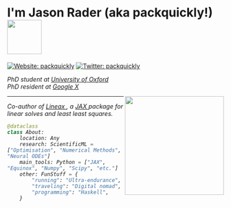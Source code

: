 <h1> I'm Jason Rader (aka packquickly!) <img align=bottom src="https://media.giphy.com/media/YYQ6sw8jt2HRxX4uVi/giphy.gif" width="80"></h1>

[![Website: packquickly](https://img.shields.io/badge/packquickly-Website-informational)](https://www.packquickly.com)
[![Twitter: packquickly](https://img.shields.io/twitter/follow/packquickly?style=social)](https://twitter.com/packquickly)

<p><em> PhD student at <a href="http://www.maths.ox.ac.uk">University of Oxford</a></br> PhD resident at <a href="https://www.x.company"> Google X </a></p></em>
<img align='right' src="https://media.giphy.com/media/9TuX30acPdjFvFffOK/giphy.gif" width="230">

<hr></hr>
<p><em> Co-author of <a href="https://www.github.com/google/lineax"> Lineax </a>, a <a href="https://www.github.com/google/jax"> JAX </a> package for linear solves and least least squares.
  
```python
@dataclass
class About:
    location: Any
    research: ScientificML = ["Optimisation", "Numerical Methods", "Neural ODEs"]
    main_tools: Python = ["JAX", "Equinox", "Numpy", "Scipy", "etc."]
    other: FunStuff = {
        "running": "Ultra-endurance",
        "traveling": "Digital nomad",
        "programming": "Haskell",
    }
```
